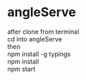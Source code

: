 # angleServe
after clone from terminal\
cd into angleServe\
then\
npm install -g typings\
npm install\
npm start


